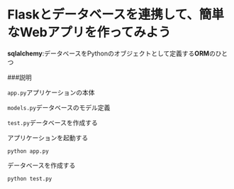 # Flaskとデータベースを連携して、簡単なWebアプリを作ってみよう

**sqlalchemy**:データベースをPythonのオブジェクトとして定義する**ORM**のひとつ

###説明

```app.py```アプリケーションの本体

```models.py```データベースのモデル定義

```test.py```データベースを作成する

アプリケーションを起動する
```
python app.py
```

データベースを作成する
```
python test.py
```
